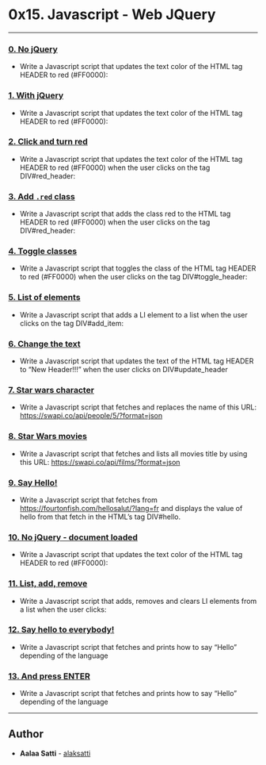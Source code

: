 # 0x15. Javascript - Web JQuery

---

### [0. No jQuery](./0-script.js)
* Write a Javascript script that updates the text color of the HTML tag HEADER to red (#FF0000):


### [1. With jQuery](./1-script.js)
* Write a Javascript script that updates the text color of the HTML tag HEADER to red (#FF0000):


### [2. Click and turn red](./2-script.js)
* Write a Javascript script that updates the text color of the HTML tag HEADER to red (#FF0000) when the user clicks on the tag DIV#red_header:


### [3. Add `.red` class](./3-script.js)
* Write a Javascript script that adds the class red to the HTML tag HEADER to red (#FF0000) when the user clicks on the tag DIV#red_header:


### [4. Toggle classes](./4-script.js)
* Write a Javascript script that toggles the class of the HTML tag HEADER to red (#FF0000) when the user clicks on the tag DIV#toggle_header:


### [5. List of elements](./5-script.js)
* Write a Javascript script that adds a LI element to a list when the user clicks on the tag DIV#add_item:


### [6. Change the text](./6-script.js)
* Write a Javascript script that updates the text of the HTML tag HEADER to “New Header!!!” when the user clicks on DIV#update_header


### [7. Star wars character](./7-script.js)
* Write a Javascript script that fetches and replaces the name of this URL: https://swapi.co/api/people/5/?format=json


### [8. Star Wars movies](./8-script.js)
* Write a Javascript script that fetches and lists all movies title by using this URL: https://swapi.co/api/films/?format=json


### [9. Say Hello!](./9-script.js)
* Write a Javascript script that fetches from https://fourtonfish.com/hellosalut/?lang=fr and displays the value of hello from that fetch in the HTML’s tag DIV#hello.


### [10. No jQuery - document loaded](./100-script.js)
* Write a Javascript script that updates the text color of the HTML tag HEADER to red (#FF0000):


### [11. List, add, remove](./101-script.js)
* Write a Javascript script that adds, removes and clears LI elements from a list when the user clicks:


### [12. Say hello to everybody!](./102-script.js)
* Write a Javascript script that fetches and prints how to say “Hello” depending of the language


### [13. And press ENTER](./103-script.js)
* Write a Javascript script that fetches and prints how to say “Hello” depending of the language

---

## Author
* **Aalaa Satti** - [alaksatti](https://github.com/alaksatti)

